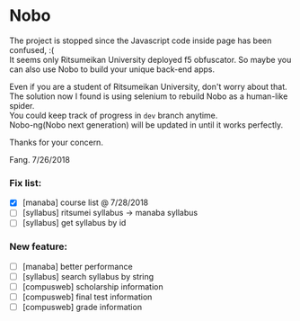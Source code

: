 # Nobo
The project is stopped since the Javascript code inside page has been confused,  :(   
It seems only Ritsumeikan University deployed f5 obfuscator. So maybe you can also use Nobo to build your unique back-end apps.  

Even if you are a student of Ritsumeikan University, don't worry about that.  
The solution now I found is using selenium to rebuild Nobo as a human-like spider.  
You could keep track of progress in `dev` branch anytime.  
Nobo-ng(Nobo next generation) will be updated in  until it works perfectly.  

Thanks for your concern. 

Fang.
7/26/2018

### Fix list:
- [x] [manaba] course list @ 7/28/2018
- [ ] [syllabus] ritsumei syllabus -> manaba syllabus
- [ ] [syllabus] get syllabus by id

### New feature:
- [ ] [manaba] better performance
- [ ] [syllabus] search syllabus by string
- [ ] [compusweb] scholarship information
- [ ] [compusweb] final test information
- [ ] [compusweb] grade information
